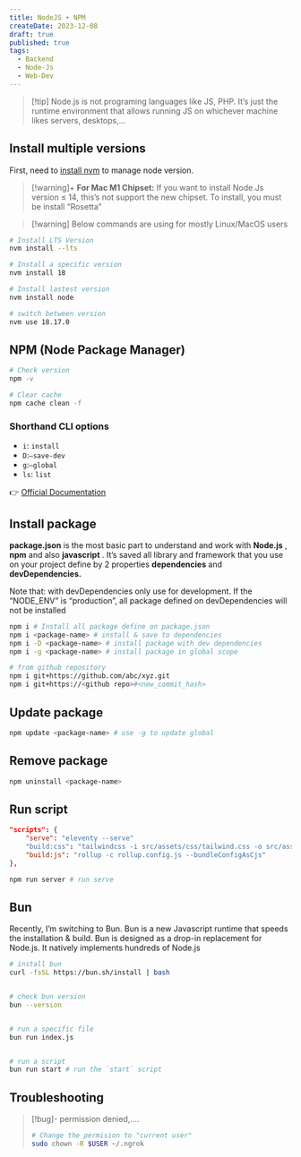 ```yaml
---
title: NodeJS + NPM
createDate: 2023-12-08
draft: true
published: true
tags:
  - Backend
  - Node-Js
  - Web-Dev
---
```

> [!tip] Node.js is not programing languages like JS, PHP. It’s just the runtime environment that allows running JS on whichever machine likes servers, desktops,…

## Install multiple versions

First, need to [install nvm](https://github.com/nvm-sh/nvm) to manage node version.

> [!warning]+ 
> **For Mac M1 Chipset:** If you want to install Node.Js version ≤ 14, this’s not support the new chipset. To install, you must be install “Rosetta”
  
> [!warning] Below commands are using for mostly Linux/MacOS users

```bash
# Install LTS Version
nvm install --lts
```

```bash
# Install a specific version
nvm install 18
```

```bash
# Install lastest version
nvm install node
```

```bash
# switch between version
nvm use 18.17.0
```

## NPM (Node Package Manager)


```bash
# Check version
npm -v
```

```bash
# Clear cache
npm cache clean -f
```

### Shorthand CLI options

- `i`: `install`
- `D`:`—save-dev`
- `g`:`—global`
- `ls`: `list`

👉 [Official Documentation](https://docs.npmjs.com/)

## Install package

**package.json** is the most basic part to understand and work with **Node.js** , **npm** and also **javascript** . It’s saved all library and framework that you use on your project define by 2 properties **dependencies** and **devDependencies.**

Note that: with devDependencies only use for development. If the “NODE_ENV” is “production”, all package defined on devDependencies will not be installed

```bash
npm i # Install all package define on package.json
npm i <package-name> # install & save to dependencies
npm i -D <package-name> # install package with dev dependencies
npm i -g <package-name> # install package in global scope
```

```bash
# from github repository
npm i git+https://github.com/abc/xyz.git
npm i git+https://<github repo>#<new_commit_hash>
```

## Update package

```bash
npm update <package-name> # use -g to update global
```

## Remove package

```bash
npm uninstall <package-name>
```

## Run script

```json title="package.json"
"scripts": {
	"serve": "eleventy --serve"
	"build:css": "tailwindcss -i src/assets/css/tailwind.css -o src/assets/css/main.css --postcss",
	"build:js": "rollup -c rollup.config.js --bundleConfigAsCjs"
},
```

```bash
npm run server # run serve
```
  
## Bun

Recently, I’m switching to Bun. Bun is a new Javascript runtime that speeds the installation & build. Bun is designed as a drop-in replacement for Node.js. It natively implements hundreds of Node.js

```bash
# install bun
curl -fsSL https://bun.sh/install | bash
```

```bash

# check bun version
bun --version
```

```bash

# run a specific file
bun run index.js
```

```bash

# run a script
bun run start # run the `start` script
```

## Troubleshooting

> [!bug]- permission denied,….
> ```bash
> # Change the permision to "current user"
> sudo chown -R $USER ~/.ngrok
> ```